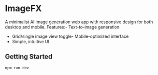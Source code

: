 # ImageFX
A minimalist AI image generation web app with responsive design for both desktop and mobile. 
Features:- Text-to-image generation
- Grid/single image view toggle- Mobile-optimized interface
- Simple, intuitive UI
## Getting Started
```
npm run dev
```
